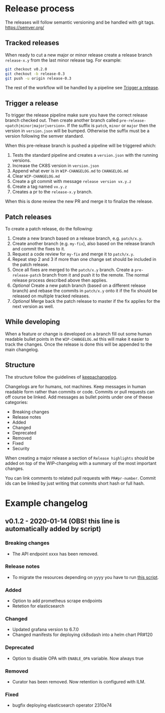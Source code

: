 # Release process

The releases will follow semantic versioning and be handled with git tags.
https://semver.org/

## Tracked releases

When ready to cut a new major or minor release create a release branch
`release-x.y` from the last minor release tag. For example:
```bash
git checkout v0.2.0
git checkout -b release-0.3
git push -u origin release-0.3
```
The rest of the workflow will be handled by a pipeline see
[Trigger a release](#trigger-a-release).

## Trigger a release

To trigger the release pipeline make sure you have the correct release branch checked out. Then create another branch called `pre-release-<patch|minor|major|version>`.
If the suffix is `patch`, `minor` or `major` then the version in `version.json` will be bumped. Otherwise the suffix must be a version following the semver standard.

When this pre-release branch is pushed a pipeline will be triggered which:

1. Tests the standard pipeline and creates a `version.json` with the running versions.
2. Increase the CK8S version in `version.json`
3. Append what ever is in `WIP-CHANGELOG.md` to `CHANGELOG.md`
4. Clear `WIP-CHANGELOG.md`
4. Create a git commit with message `release version vx.y.z`
5. Create a tag named `vx.y.z`
6. Creates a pr to the `release-x.y` branch.

When this is done review the new PR and merge it to finalize the release.

## Patch releases

To create a patch release, do the following:

1. Create a new branch based on a release branch, e.g. `patch/x.y`.
2. Create another branch (e.g. `my-fix`), also based on the release branch and
   commit the fixes to it.
3. Request a code review for `my-fix` and merge it to `patch/x.y`.
4. Repeat step 2 and 3 if more than one change set should be included in the
   patch release.
5. Once all fixes are merged to the `patch/x.y` branch. Create a
   `pre-release-patch` branch from it and push it to the remote. The normal
   release process described above then applies.
6. *Optional* Create a new patch branch (based on a different release branch)
   and rebase the commits in `patch/x.y` onto it if the fix should be released
   on multiple tracked releases.
7. *Optional* Merge back the patch release to master if the fix applies for the
   next version as well.

## While developing

When a feature or change is developed on a branch fill out some human readable
bullet points in the `WIP-CHANGELOG.md` this will make it easier to track the changes.
Once the release is done this will be appended to the main changelog.

## Structure

The structure follow the guidelines of [keepachangelog](https://keepachangelog.com/en/1.0.0/).

Changelogs are for humans, not machines. Keep messages in human readable form rather
than commits or code. Commits or pull requests can off course be linked. Add messages
as bullet points under one of theese categories:

* Breaking changes
* Release notes
* Added
* Changed
* Deprecated
* Removed
* Fixed
* Security

When creating a major release a section of `Release highlights` should be added
on top of the WIP-changelog with a summary of the most important changes.

You can link comments to related pull requests with `PR#pr-number`. Commit ids can be linked
by just writing that commits short hash or full hash.

# Example changelog

## v0.1.2 - 2020-01-14  (OBS! this line is automatically added by script)

### Breaking changes

* The API endpoint xxxx has been removed.

### Release notes

* To migrate the resources depending on yyyy you have to run [this script](..).

### Added

* Option to add prometheus scrape endpoints
* Retetion for elasticsearch

### Changed

* Updated grafana version to 6.7.0
* Changed manifests for deploying ck8sdash into a helm chart PR#120

### Deprecated

* Option to disable OPA with `ENABLE_OPA` variable. Now always true

### Removed

* Curator has been removed. Now retention is configured with ILM.

### Fixed

* bugfix deploying elasticsearch operator 2310e74
